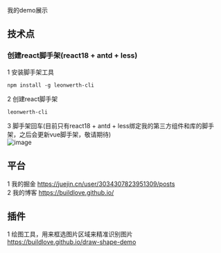 我的demo展示

## 技术点

### 创建react脚手架(react18 + antd + less)

1 安装脚手架工具  

```
npm install -g leonwerth-cli  
```

2 创建react脚手架 

```
leonwerth-cli  
```

3 脚手架回车(目前只有react18 + antd + less绑定我的第三方组件和库的脚手架，之后会更新vue脚手架，敬请期待)  
![image](https://user-images.githubusercontent.com/14903648/190987073-94a8e52f-5e8b-457a-9b65-461a4cd5ec24.png)


## 平台

1 我的掘金 https://juejin.cn/user/3034307823951309/posts  
2 我的博客 https://buildlove.github.io/  

## 插件

1 绘图工具，用来框选图片区域来精准识别图片 https://buildlove.github.io/draw-shape-demo  
